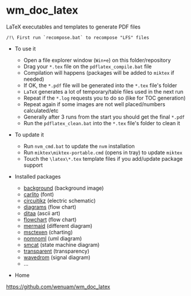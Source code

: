# wm_doc_latex

LaTeX executables and templates to generate PDF files

```
/!\ First run `recompose.bat` to recompose "LFS" files
```

* To use it
  - Open a file explorer window (`Win+e`) on this folder/repository
  - Drag your `*.tex` file on the `pdflatex_compile.bat` file
  - Compilation will happens (packages will be added to `miktex` if needed)
  - If OK, the `*.pdf` file will be generated into the `*.tex` file's folder
  - `LaTeX` generates a lot of temporary/table files used in the next run
  - Repeat if the `*.log` requests you to do so (like for TOC generation)
  - Repeat again if some images are not well placed/numbers calculated/etc
  - Generally after 3 runs from the start you should get the final `*.pdf`
  - Run the `pdflatex_clean.bat` into the `*.tex` file's folder to clean it

* To update it
  - Run `nvm_cmd.bat` to update the `nvm` installation
  - Run `miktex\miktex-portable.cmd` (opens in tray) to update `miktex`
  - Touch the `\latex\*.tex` template files if you add/update package support

* Installed packages
  - [background](https://ctan.org/pkg/background) (background image)
  - [carlito](https://ctan.org/pkg/carlito) (font)
  - [circuitikz](https://ctan.org/pkg/circuitikz) (electric schematic)
  - [diagrams](https://github.com/seflless/diagrams) (flow chart)
  - [ditaa](https://github.com/dakusui/ditaa) (ascii art)
  - [flowchart](http://flowchart.js.org/) (flow chart)
  - [mermaid](https://mermaid.live/) (different diagram)
  - [msctexen](https://www.mcternan.me.uk/mscgen/) (charting)
  - [nomnoml](https://www.nomnoml.com/) (uml diagram)
  - [smcat](https://state-machine-cat.js.org/) (state machine diagram)
  - [transparent](https://ctan.org/pkg/transparent) (transparency)
  - [wavedrom](https://wavedrom.com/editor.html) (signal diagram)
  - ...

* Home

https://github.com/wenuam/wm_doc_latex
